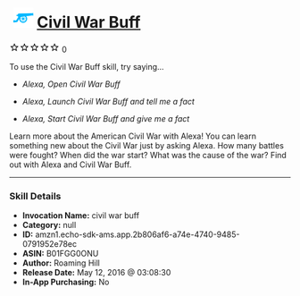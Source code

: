 # &nbsp;<img src="skill_icon" alt="Civil War Buff icon" width="36"> [Civil War Buff](http://alexa.amazon.com/#skills/amzn1.echo-sdk-ams.app.2b806af6-a74e-4740-9485-0791952e78ec)
![0 stars](../../images/ic_star_border_black_18dp_1x.png)![0 stars](../../images/ic_star_border_black_18dp_1x.png)![0 stars](../../images/ic_star_border_black_18dp_1x.png)![0 stars](../../images/ic_star_border_black_18dp_1x.png)![0 stars](../../images/ic_star_border_black_18dp_1x.png) 0

To use the Civil War Buff skill, try saying...

* *Alexa, Open Civil War Buff*

* *Alexa, Launch Civil War Buff and tell me a fact*

* *Alexa, Start Civil War Buff and give me a fact*

Learn more about the American Civil War with Alexa!  You can learn something new about the Civil War just by asking Alexa.  How many battles were fought?  When did the war start?  What was the cause of the war?  Find out with Alexa and Civil War Buff.

***

### Skill Details

* **Invocation Name:** civil war buff
* **Category:** null
* **ID:** amzn1.echo-sdk-ams.app.2b806af6-a74e-4740-9485-0791952e78ec
* **ASIN:** B01FGG0ONU
* **Author:** Roaming Hill
* **Release Date:** May 12, 2016 @ 03:08:30
* **In-App Purchasing:** No
